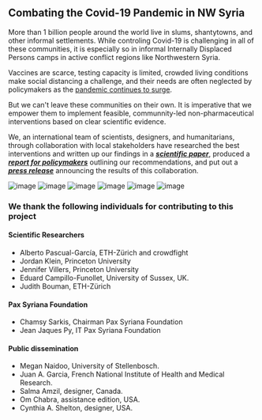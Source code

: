 ## Combating the Covid-19 Pandemic in NW Syria

More than 1 billion people around the world live in slums, shantytowns, and other informal settlements. While controling Covid-19 is challenging in all of these communities, it is especially so in informal Internally Displaced Persons camps in active conflict regions like Northwestern Syria. 

Vaccines are scarce, testing capacity is limited, crowded living conditions make social distancing a challenge, and their needs are often neglected by policymakers as the [pandemic continues to surge](https://reliefweb.int/report/syrian-arab-republic/second-surge-covid-19-cases-northwest-syria-likely-cases-doubled-month). 

But we can't leave these communities on their own. It is imperative that we empower them to implement feasible, communnity-led non-pharmaceutical interventions based on clear scientific evidence. 

We, an international team of scientists, designers, and humanitarians, through collaboration with local stakeholders have researched the best interventions and written up our findings in a ***[scientific paper](https://www.medrxiv.org/content/10.1101/2020.08.26.20181990v3)***, produced a ***[report for policymakers](https://github.com/crowdfightcovid19/req-550-Syria/blob/master/covid-in-NW-Syria-gh-pages/COVID_19_SYRIA_Policy_Report_Pax_Syriana.pdf)*** outlining our recommendations, and put out a ***[press release](https://raw.githubusercontent.com/crowdfightcovid19/req-550-Syria/master/covid-in-NW-Syria-gh-pages/Syria%20-%20Press%20release%20-%20Pax%20Syriana.pdf)*** announcing the results of this collaboration.

![image](https://raw.githubusercontent.com/crowdfightcovid19/req-550-Syria/master/covid-in-NW-Syria-gh-pages/media%20(12).jpg)
![image](https://raw.githubusercontent.com/crowdfightcovid19/req-550-Syria/master/covid-in-NW-Syria-gh-pages/media%20(13).jpg)
![image](https://raw.githubusercontent.com/crowdfightcovid19/req-550-Syria/master/covid-in-NW-Syria-gh-pages/media%20(3).jpg)
![image](https://raw.githubusercontent.com/crowdfightcovid19/req-550-Syria/master/covid-in-NW-Syria-gh-pages/Wounded%20elderly%20in%20North%20Informal%20Camp.jpg)
![image](https://raw.githubusercontent.com/crowdfightcovid19/req-550-Syria/master/covid-in-NW-Syria-gh-pages/Covid%20Camp%20Syria.jpg)
![image](https://raw.githubusercontent.com/crowdfightcovid19/req-550-Syria/master/covid-in-NW-Syria-gh-pages/Bathing%20in%20an%20informal%20camp.jpg)


### We thank the following individuals for contributing to this project

#### Scientific Researchers

* Alberto Pascual-García, ETH-Zürich and crowdfight 
* Jordan Klein, Princeton University 
* Jennifer Villers, Princeton University 
* Eduard Campillo-Funollet, University of Sussex, UK. 
* Judith Bouman, ETH-Zürich 

#### Pax Syriana Foundation

* Chamsy Sarkis, Chairman Pax Syriana Foundation 
* Jean Jaques Py, IT Pax Syriana Foundation

#### Public dissemination

* Megan Naidoo, University of Stellenbosch.
* Juan A. Garcia, French National Institute of Health and Medical Research.
* Salma Amzil, designer, Canada.
* Om Chabra, assistance edition, USA.
* Cynthia A. Shelton, designer, USA.
